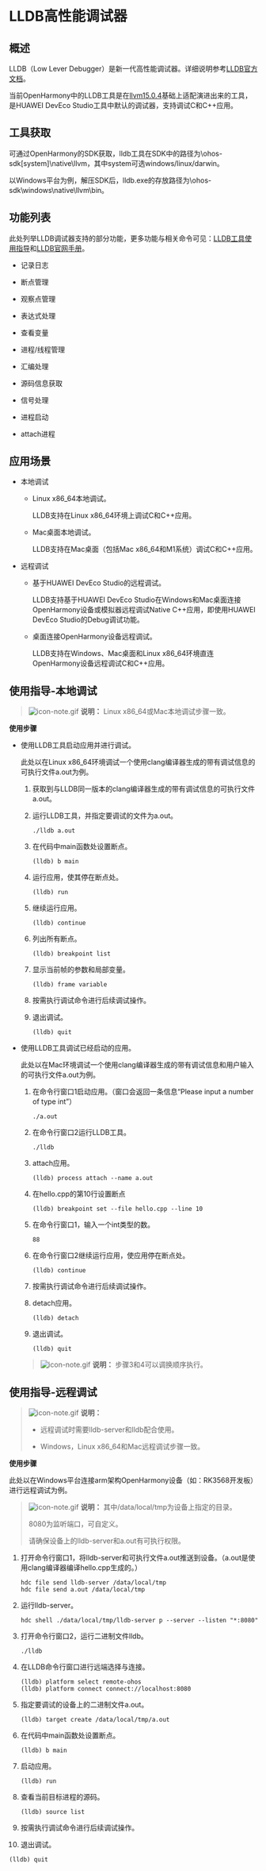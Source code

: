# LLDB高性能调试器


## 概述

LLDB（Low Lever Debugger）是新一代高性能调试器。详细说明参考[LLDB官方文档](https://lldb.llvm.org/)。

当前OpenHarmony中的LLDB工具是在[llvm15.0.4](https://github.com/llvm/llvm-project/releases/tag/llvmorg-15.0.4)基础上适配演进出来的工具，是HUAWEI DevEco Studio工具中默认的调试器，支持调试C和C++应用。


## 工具获取

可通过OpenHarmony的SDK获取，lldb工具在SDK中的路径为\ohos-sdk\[system]\native\llvm，其中system可选windows/linux/darwin。

以Windows平台为例，解压SDK后，lldb.exe的存放路径为\ohos-sdk\windows\native\llvm\bin。


## 功能列表

此处列举LLDB调试器支持的部分功能，更多功能与相关命令可见：[LLDB工具使用指导](https://gitee.com/openharmony/third_party_llvm-project/blob/master/lldb/README_zh.md)和[LLDB官网手册](https://lldb.llvm.org)。

- 记录日志

- 断点管理

- 观察点管理

- 表达式处理

- 查看变量

- 进程/线程管理

- 汇编处理

- 源码信息获取

- 信号处理

- 进程启动

- attach进程


## 应用场景

- 本地调试
  - Linux x86_64本地调试。

     LLDB支持在Linux x86_64环境上调试C和C++应用。
  - Mac桌面本地调试。

     LLDB支持在Mac桌面（包括Mac x86_64和M1系统）调试C和C++应用。

- 远程调试
  - 基于HUAWEI DevEco Studio的远程调试。

     LLDB支持基于HUAWEI DevEco Studio在Windows和Mac桌面连接OpenHarmony设备或模拟器远程调试Native C++应用，即使用HUAWEI DevEco Studio的Debug调试功能。
  - 桌面连接OpenHarmony设备远程调试。

     LLDB支持在Windows、Mac桌面和Linux x86_64环境直连OpenHarmony设备远程调试C和C++应用。


## 使用指导-本地调试

> ![icon-note.gif](public_sys-resources/icon-note.gif) **说明：**
> Linux x86_64或Mac本地调试步骤一致。

**使用步骤**

- 使用LLDB工具启动应用并进行调试。

  此处以在Linux x86_64环境调试一个使用clang编译器生成的带有调试信息的可执行文件a.out为例。

  1. 获取到与LLDB同一版本的clang编译器生成的带有调试信息的可执行文件a.out。
  2. 运行LLDB工具，并指定要调试的文件为a.out。

      ```lldb
      ./lldb a.out
      ```
  3. 在代码中main函数处设置断点。

      ```lldb
      (lldb) b main
      ```
  4. 运行应用，使其停在断点处。

      ```lldb
      (lldb) run
      ```
  5. 继续运行应用。

      ```lldb
      (lldb) continue
      ```
  6. 列出所有断点。

      ```lldb
      (lldb) breakpoint list
      ```
  7. 显示当前帧的参数和局部变量。

      ```lldb
      (lldb) frame variable
      ```
  8. 按需执行调试命令进行后续调试操作。
  9. 退出调试。

      ```lldb
      (lldb) quit
      ```

- 使用LLDB工具调试已经启动的应用。

  此处以在Mac环境调试一个使用clang编译器生成的带有调试信息和用户输入的可执行文件a.out为例。

  1. 在命令行窗口1启动应用。（窗口会返回一条信息“Please input a number of type int”）

      ```shell
      ./a.out
      ```
  2. 在命令行窗口2运行LLDB工具。

      ```shell
      ./lldb
      ```
  3. attach应用。

      ```lldb
      (lldb) process attach --name a.out
      ```
  4. 在hello.cpp的第10行设置断点

      ```lldb
      (lldb) breakpoint set --file hello.cpp --line 10
      ```
  5. 在命令行窗口1，输入一个int类型的数。

      ```shell
      88
      ```
  6. 在命令行窗口2继续运行应用，使应用停在断点处。

      ```lldb
      (lldb) continue
      ```
  7. 按需执行调试命令进行后续调试操作。
  8. detach应用。

      ```lldb
      (lldb) detach
      ```
  9. 退出调试。

      ```lldb
      (lldb) quit
      ```

  > ![icon-note.gif](public_sys-resources/icon-note.gif) **说明：**
  > 步骤3和4可以调换顺序执行。


## 使用指导-远程调试

> ![icon-note.gif](public_sys-resources/icon-note.gif) **说明：**
> - 远程调试时需要lldb-server和lldb配合使用。
> 
> - Windows，Linux x86_64和Mac远程调试步骤一致。

**使用步骤**

此处以在Windows平台连接arm架构OpenHarmony设备（如：RK3568开发板）进行远程调试为例。

> ![icon-note.gif](public_sys-resources/icon-note.gif) **说明：**
> 其中/data/local/tmp为设备上指定的目录。
> 
> 8080为监听端口，可自定义。
> 
> 请确保设备上的lldb-server和a.out有可执行权限。

1. 打开命令行窗口1，将lldb-server和可执行文件a.out推送到设备。（a.out是使用clang编译器编译hello.cpp生成的。）

   ```shell
   hdc file send lldb-server /data/local/tmp
   hdc file send a.out /data/local/tmp
   ```

2. 运行lldb-server。

   ```shell
   hdc shell ./data/local/tmp/lldb-server p --server --listen "*:8080"
   ```

3. 打开命令行窗口2，运行二进制文件lldb。

   ```shell
   ./lldb
   ```

4. 在LLDB命令行窗口进行远端选择与连接。

   ```lldb
   (lldb) platform select remote-ohos
   (lldb) platform connect connect://localhost:8080 
   ```

5. 指定要调试的设备上的二进制文件a.out。

   ```lldb
   (lldb) target create /data/local/tmp/a.out
   ```

6. 在代码中main函数处设置断点。

   ```lldb
   (lldb) b main
   ```

7. 启动应用。

   ```lldb
   (lldb) run
   ```

8. 查看当前目标进程的源码。

   ```lldb
   (lldb) source list
   ```

9. 按需执行调试命令进行后续调试操作。

10. 退出调试。

   ```lldb
   (lldb) quit
   ```
